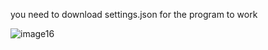 you need to download settings.json for the program to work

![image16](https://github.com/codiren/snakesnladders/assets/82444600/9e6f4ccb-8dc2-4d80-9a49-3ce7ad7814f1)
